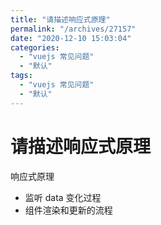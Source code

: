 ```yaml
---
title: "请描述响应式原理"
permalink: "/archives/27157"
date: "2020-12-10 15:03:04"
categories: 
  - "vuejs 常见问题"
  - "默认"
tags: 
  - "vuejs 常见问题"
  - "默认"
---
```


# 请描述响应式原理

响应式原理

- 监听 data 变化过程
- 组件渲染和更新的流程
